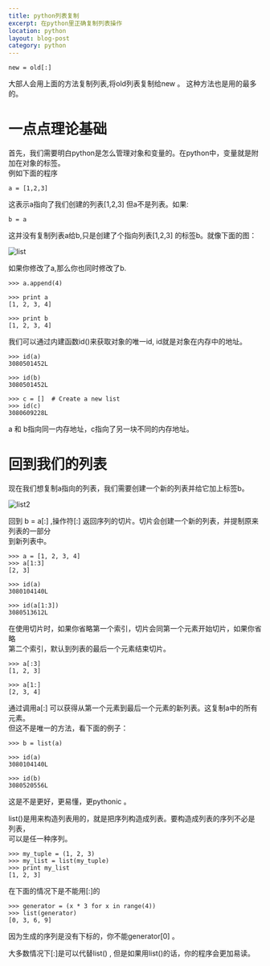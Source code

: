 ```yaml
---
title: python列表复制
excerpt: 在python里正确复制列表操作
location: python
layout: blog-post
category: python
--- 
```

	new = old[:]
大部人会用上面的方法复制列表,将old列表复制给new 。 这种方法也是用的最多的。   
 
#  一点点理论基础

首先，我们需要明白python是怎么管理对象和变量的。在python中，变量就是附加在对象的标签。    
例如下面的程序   

	a = [1,2,3]

这表示a指向了我们创建的列表\[1,2,3\] 但a不是列表。如果:   

	b = a

这并没有复制列表a给b,只是创建了个指向列表\[1,2,3\] 的标签b。就像下面的图：

![list](http://pic.yupoo.com/lidashuang/BuYEgneb/medish.jpg "list")

如果你修改了a,那么你也同时修改了b.   

	>>> a.append(4)

	>>> print a
	[1, 2, 3, 4]

	>>> print b
	[1, 2, 3, 4]

我们可以通过内建函数id()来获取对象的唯一id, id就是对象在内存中的地址。   

	>>> id(a)
	3080501452L

	>>> id(b)
	3080501452L

	>>> c = []  # Create a new list
	>>> id(c)
	3080609228L

a 和 b指向同一内存地址，c指向了另一块不同的内存地址。   

# 回到我们的列表 

现在我们想复制a指向的列表，我们需要创建一个新的列表并给它加上标签b。  

![list2](http://pic.yupoo.com/lidashuang/BuYEgDjv/medish.jpg "list2")

回到 b = a\[:\] ,操作符\[:\] 返回序列的切片。切片会创建一个新的列表，并提制原来列表的一部分   
到新列表中。   

	>>> a = [1, 2, 3, 4]
	>>> a[1:3]
	[2, 3]

	>>> id(a)
	3080104140L

	>>> id(a[1:3])
	3080513612L

在使用切片时，如果你省略第一个索引，切片会同第一个元素开始切片，如果你省略    
第二个索引，默认到列表的最后一个元素结束切片。     

	>>> a[:3]
	[1, 2, 3]

	>>> a[1:]
	[2, 3, 4]

通过调用a\[:\] 可以获得从第一个元素到最后一个元素的新列表。这复制a中的所有元素。   
但这不是唯一的方法，看下面的例子：   

	>>> b = list(a)

	>>> id(a)
	3080104140L

	>>> id(b)
	3080520556L

这是不是更好，更易懂，更pythonic 。   

list()是用来构造列表用的，就是把序列构造成列表。要构造成列表的序列不必是列表，    
可以是任一种序列。   

	>>> my_tuple = (1, 2, 3)
	>>> my_list = list(my_tuple)
	>>> print my_list
	[1, 2, 3]

在下面的情况下是不能用\[:\]的   

	>>> generator = (x * 3 for x in range(4))
	>>> list(generator)
	[0, 3, 6, 9]

因为生成的序列是没有下标的，你不能generator\[0\] 。   

大多数情况下\[:\]是可以代替list() , 但是如果用list()的话，你的程序会更加易读。



